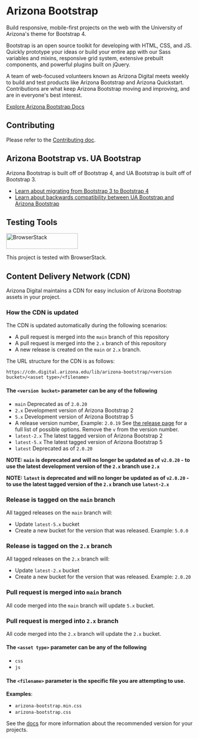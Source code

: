 # Arizona Bootstrap

Build responsive, mobile-first projects on the web with the University of Arizona's theme for Bootstrap 4.

Bootstrap is an open source toolkit for developing with HTML, CSS, and JS. Quickly prototype your ideas or build your entire app with our Sass variables and mixins, responsive grid system, extensive prebuilt components, and powerful plugins built on jQuery.

A team of web-focused volunteers known as Arizona Digital meets weekly to build and test products like Arizona Bootstrap and Arizona Quickstart. Contributions are what keep Arizona Bootstrap moving and improving, and are in everyone's best interest.

[Explore Arizona Bootstrap Docs](https://digital.arizona.edu/arizona-bootstrap/)

## Contributing

Please refer to the [Contributing doc](./CONTRIBUTING.md).

## Arizona Bootstrap vs. UA Bootstrap

Arizona Bootstrap is built off of Bootstrap 4, and UA Bootstrap is built off of Bootstrap 3.

- [Learn about migrating from Bootstrap 3 to Bootstrap 4](https://digital.arizona.edu/arizona-bootstrap/docs/0.0/migration/)
- [Learn about backwards compatibility between UA Bootstrap and Arizona Bootstrap](https://digital.arizona.edu/arizona-bootstrap/docs/0.0/backwards-compatibility/)

## Testing Tools

<a href="https://www.browserstack.com/">
  <img src="https://live.browserstack.com/images/opensource/browserstack-logo.svg" alt="BrowserStack" width="192" height="42">
</a>

This project is tested with BrowserStack.

## Content Delivery Network (CDN)
Arizona Digital maintains a CDN for easy inclusion of Arizona Bootstrap assets
in your project.

### How the CDN is updated

The CDN is updated automatically during the following scenarios:

- A pull request is merged into the `main` branch of this repository
- A pull request is merged into the `2.x` branch of this repository
- A new release is created on the `main` or `2.x` branch.

The URL structure for the CDN is as follows:
```
https://cdn.digital.arizona.edu/lib/arizona-bootstrap/<version bucket>/<asset type>/<filename>
```

#### The `<version bucket>` parameter can be any of the following
- `main` Deprecated as of `2.0.20`
- `2.x` Development version of Arizona Bootstrap 2
- `5.x` Development version of Arizona Bootstrap 5
- A release version number, Example: `2.0.19` See [the release
page](https://github.com/az-digital/arizona-bootstrap/releases) for a full list
of possible options. Remove the `v` from the version number.
- `latest-2.x` The latest tagged version of Arizona Bootstrap 2
- `latest-5.x` The latest tagged version of Arizona Bootstrap 5
- `latest` Deprecated as of `2.0.20`


**NOTE: `main` is deprecated and will no longer be updated as of `v2.0.20` - to
use the latest development version of the `2.x` branch use `2.x`**

**NOTE: `latest` is deprecated and will no longer be updated as of `v2.0.20` -
to use the latest tagged version of the `2.x` branch use `latest-2.x`**

### Release is tagged on the `main` branch
All tagged releases on the `main` branch will:
- Update `latest-5.x` bucket
- Create a new bucket for the version that was released. Example: `5.0.0`

### Release is tagged on the `2.x` branch
All tagged releases on the `2.x` branch will:
- Update `latest-2.x` bucket
- Create a new bucket for the version that was released. Example: `2.0.20`

### Pull request is merged into `main` branch
All code merged into the `main` branch will update `5.x` bucket.

### Pull request is merged into `2.x` branch
All code merged into the `2.x` branch will update the `2.x` bucket.

#### The `<asset type>` parameter can be any of the following
- `css`
- `js`

#### The `<filename>` parameter is the specific file you are attempting to use.
**Examples**:
- `arizona-bootstrap.min.css`
- `arizona-bootstrap.css`

See the [docs](https://digital.arizona.edu/arizona-bootstrap) for more
information about the recommended version for your projects.
